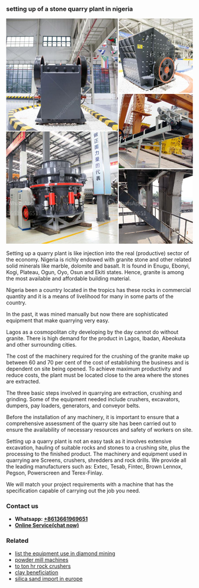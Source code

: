 <h3>setting up of a stone quarry plant in nigeria</h3><img src='1702950467.jpg' alt=''><p>Setting up a quarry plant is like injection into the real (productive) sector of the economy. Nigeria is richly endowed with granite stone and other related solid minerals like marble, dolomite and basalt. It is found in Enugu, Ebonyi, Kogi, Plateau, Ogun, Oyo, Osun and Ekiti states. Hence, granite is among the most available and affordable building material.</p><p>Nigeria been a country located in the tropics has these rocks in commercial quantity and it is a means of livelihood for many in some parts of the country.</p><p>In the past, it was mined manually but now there are sophisticated equipment that make quarrying very easy.</p><p>Lagos as a cosmopolitan city developing by the day cannot do without granite. There is high demand for the product in Lagos, Ibadan, Abeokuta and other surrounding cities.</p><p>The cost of the machinery required for the crushing of the granite make up between 60 and 70 per cent of the cost of establishing the business and is dependent on site being opened. To achieve maximum productivity and reduce costs, the plant must be located close to the area where the stones are extracted.</p><p>The three basic steps involved in quarrying are extraction, crushing and grinding. Some of the equipment needed include crushers, excavators, dumpers, pay loaders, generators, and conveyor belts.</p><p>Before the installation of any machinery, it is important to ensure that a comprehensive assessment of the quarry site has been carried out to ensure the availability of necessary resources and safety of workers on site.</p><p>Setting up a quarry plant is not an easy task as it involves extensive excavation, hauling of suitable rocks and stones to a crushing site, plus the processing to the finished product. The machinery and equipment used in quarrying are Screens, crushers, shredders and rock drills. We provide all the leading manufacturers such as: Extec, Tesab, Fintec, Brown Lennox, Pegson, Powerscreen and Terex-Finlay.</p><p>We will match your project requirements with a machine that has the specification capable of carrying out the job you need.</p><h3>Contact us</h3><ul><li><strong>Whatsapp:&nbsp;<a href="https://wa.me/8613661969651">+8613661969651</a></strong></li><li><a href="https://swt.shibang-china.com/?git&amp;zhl&amp;setting up of a stone quarry plant in nigeria"><strong>Online Service(chat now)</strong></a></li></ul><h3>Related</h3><ul><li><a href='list the equipment use in diamond mining.md'>list the equipment use in diamond mining</a></li><li><a href='powder mill machines.md'>powder mill machines</a></li><li><a href='to ton hr rock crushers.md'>to ton hr rock crushers</a></li><li><a href='clay beneficiation.md'>clay beneficiation</a></li><li><a href='silica sand import in europe.md'>silica sand import in europe</a></li></ul>